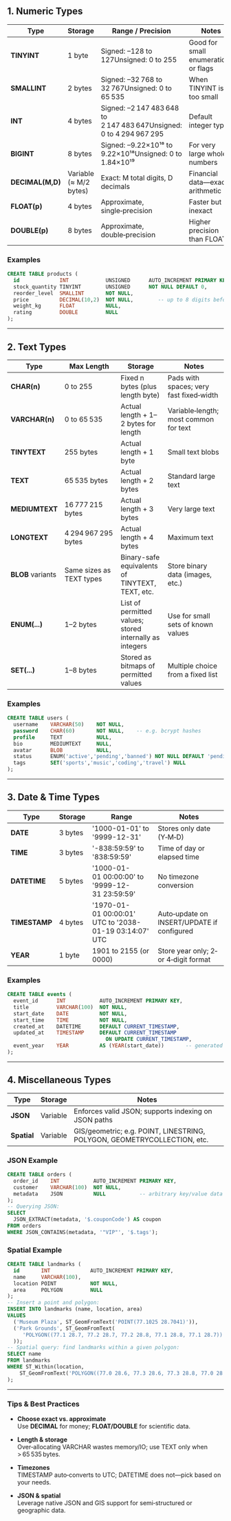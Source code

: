 

## 1. Numeric Types

|Type|Storage|Range / Precision|Notes|
|---|---|---|---|
|**TINYINT**|1 byte|Signed: –128 to 127Unsigned: 0 to 255|Good for small enumerations or flags|
|**SMALLINT**|2 bytes|Signed: –32 768 to 32 767Unsigned: 0 to 65 535|When TINYINT is too small|
|**INT**|4 bytes|Signed: –2 147 483 648 to 2 147 483 647Unsigned: 0 to 4 294 967 295|Default integer type|
|**BIGINT**|8 bytes|Signed: –9.22×10¹⁸ to 9.22×10¹⁸Unsigned: 0 to 1.84×10¹⁹|For very large whole numbers|
|**DECIMAL(M,D)**|Variable (≈ M/2 bytes)|Exact: M total digits, D decimals|Financial data—exact arithmetic|
|**FLOAT(p)**|4 bytes|Approximate, single‑precision|Faster but inexact|
|**DOUBLE(p)**|8 bytes|Approximate, double‑precision|Higher precision than FLOAT|

### Examples

```sql
CREATE TABLE products (
  id             INT            UNSIGNED      AUTO_INCREMENT PRIMARY KEY,
  stock_quantity TINYINT        UNSIGNED      NOT NULL DEFAULT 0,
  reorder_level  SMALLINT       NOT NULL,
  price          DECIMAL(10,2)  NOT NULL,        -- up to 8 digits before decimal, 2 after
  weight_kg      FLOAT          NULL,
  rating         DOUBLE         NULL
);
```

---

## 2. Text Types

|Type|Max Length|Storage|Notes|
|---|---|---|---|
|**CHAR(n)**|0 to 255|Fixed n bytes (plus length byte)|Pads with spaces; very fast fixed‑width|
|**VARCHAR(n)**|0 to 65 535|Actual length + 1–2 bytes for length|Variable‑length; most common for text|
|**TINYTEXT**|255 bytes|Actual length + 1 byte|Small text blobs|
|**TEXT**|65 535 bytes|Actual length + 2 bytes|Standard large text|
|**MEDIUMTEXT**|16 777 215 bytes|Actual length + 3 bytes|Very large text|
|**LONGTEXT**|4 294 967 295 bytes|Actual length + 4 bytes|Maximum text|
|**BLOB** variants|Same sizes as TEXT types|Binary-safe equivalents of TINYTEXT, TEXT, etc.|Store binary data (images, etc.)|
|**ENUM(...)**|1–2 bytes|List of permitted values; stored internally as integers|Use for small sets of known values|
|**SET(...)**|1–8 bytes|Stored as bitmaps of permitted values|Multiple choice from a fixed list|

### Examples

```sql
CREATE TABLE users (
  username    VARCHAR(50)    NOT NULL,
  password    CHAR(60)       NOT NULL,    -- e.g. bcrypt hashes
  profile     TEXT           NULL,
  bio         MEDIUMTEXT     NULL,
  avatar      BLOB           NULL,
  status      ENUM('active','pending','banned') NOT NULL DEFAULT 'pending',
  tags        SET('sports','music','coding','travel') NULL
);
```

---

## 3. Date & Time Types

|Type|Storage|Range|Notes|
|---|---|---|---|
|**DATE**|3 bytes|'1000-01-01' to '9999-12-31'|Stores only date (Y‑M‑D)|
|**TIME**|3 bytes|'-838:59:59' to '838:59:59'|Time of day or elapsed time|
|**DATETIME**|5 bytes|'1000-01-01 00:00:00' to '9999-12-31 23:59:59'|No timezone conversion|
|**TIMESTAMP**|4 bytes|'1970-01-01 00:00:01' UTC to '2038-01-19 03:14:07' UTC|Auto‑update on INSERT/UPDATE if configured|
|**YEAR**|1 byte|1901 to 2155 (or 0000)|Store year only; 2‑ or 4‑digit format|

### Examples

```sql
CREATE TABLE events (
  event_id      INT           AUTO_INCREMENT PRIMARY KEY,
  title         VARCHAR(100)  NOT NULL,
  start_date    DATE          NOT NULL,
  start_time    TIME          NOT NULL,
  created_at    DATETIME      DEFAULT CURRENT_TIMESTAMP,
  updated_at    TIMESTAMP     DEFAULT CURRENT_TIMESTAMP 
                                ON UPDATE CURRENT_TIMESTAMP,
  event_year    YEAR          AS (YEAR(start_date))       -- generated column
);
```

---

## 4. Miscellaneous Types

|Type|Storage|Notes|
|---|---|---|
|**JSON**|Variable|Enforces valid JSON; supports indexing on JSON paths|
|**Spatial**|Variable|GIS/geometric; e.g. POINT, LINESTRING, POLYGON, GEOMETRYCOLLECTION, etc.|

### JSON Example

```sql
CREATE TABLE orders (
  order_id    INT           AUTO_INCREMENT PRIMARY KEY,
  customer    VARCHAR(100)  NOT NULL,
  metadata    JSON          NULL           -- arbitrary key/value data
);
-- Querying JSON:
SELECT
  JSON_EXTRACT(metadata, '$.couponCode') AS coupon
FROM orders
WHERE JSON_CONTAINS(metadata, '"VIP"', '$.tags');
```

### Spatial Example

```sql
CREATE TABLE landmarks (
  id       INT             AUTO_INCREMENT PRIMARY KEY,
  name     VARCHAR(100),
  location POINT           NOT NULL,
  area     POLYGON         NULL
);
-- Insert a point and polygon:
INSERT INTO landmarks (name, location, area)
VALUES
  ('Museum Plaza', ST_GeomFromText('POINT(77.1025 28.7041)')),
  ('Park Grounds', ST_GeomFromText(
     'POLYGON((77.1 28.7, 77.2 28.7, 77.2 28.8, 77.1 28.8, 77.1 28.7))'
  ));
-- Spatial query: find landmarks within a given polygon:
SELECT name
FROM landmarks
WHERE ST_Within(location,
    ST_GeomFromText('POLYGON((77.0 28.6, 77.3 28.6, 77.3 28.8, 77.0 28.8, 77.0 28.6))')
);
```

---

### Tips & Best Practices

- **Choose exact vs. approximate**  
    Use **DECIMAL** for money; **FLOAT/DOUBLE** for scientific data.
    
- **Length & storage**  
    Over‑allocating VARCHAR wastes memory/IO; use TEXT only when > 65 535 bytes.
    
- **Timezones**  
    TIMESTAMP auto‑converts to UTC; DATETIME does not—pick based on your needs.
    
- **JSON & spatial**  
    Leverage native JSON and GIS support for semi‑structured or geographic data.
    
